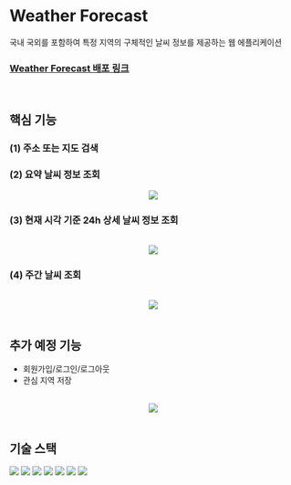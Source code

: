 # Weather Forecast

국내 국외를 포함하여 특정 지역의 구체적인 날씨 정보를 제공하는 웹 에플리케이션

### [Weather Forecast 배포 링크](http://34.47.82.108/)


<br/>

## 핵심 기능
### (1) 주소 또는 지도 검색
### (2) 요약 날씨 정보 조회
<div style="text-align: center">
<img src="https://github.com/AhYoungJo/Weather-Forecast-Weabsite/assets/125351416/8e9d6679-8f15-49a2-ad79-411e1f7361cf" style="max-width: 200px; max-height: 300px;" />
</div>


### (3) 현재 시각 기준 24h 상세 날씨 정보 조회
<br/>
<div style="text-align: center">
<img src="https://github.com/AhYoungJo/Weather-Forecast-Weabsite/assets/125351416/bfe97621-9fcf-4543-9e75-3f4efc9a1664" style="max-width: 500px; max-height: 300px;" />
</div>

### (4) 주간 날씨 조회
<br/>
<div style="text-align: center">
<img src="https://github.com/AhYoungJo/Weather-Forecast-Weabsite/assets/125351416/c6d9f7f3-141b-4724-9737-a41a25ed017f" style="max-width: 500px; max-height: 300px;" />
</div>



<br/>

## 추가 예정 기능

- 회원가입/로그인/로그아웃
- 관심 지역 저장
  
<br/>
<div style="text-align: center">
<img src="https://github.com/AhYoungJo/Weather-Forecast-Weabsite/assets/125351416/1567d715-be4b-4356-a9e6-6be78fffdef2" style="max-width: 600px; max-height: 1000px;" />
</div>

<br/>

## 기술 스택

<img src="https://img.shields.io/badge/html5-E34F26?style=badge&logo=html5&logoColor=white"> 
  <img src="https://img.shields.io/badge/css-1572B6?badge&logo=css3&logoColor=white"> 
<img src="https://img.shields.io/badge/Typescript-3178C6?style=badge&logo=Typescript&logoColor=white"/>
<img src="https://img.shields.io/badge/React-61DAFB?style=badge&logo=React&logoColor=black"/>
 <img src="https://img.shields.io/badge/Redux-764ABC?style=flat&logo=Redux&logoColor=white">
<img src="https://img.shields.io/badge/styled components-DB7093?style=badge&logo=styled-components&logoColor=white"/>
<img src="https://img.shields.io/badge/git-F05032?style=badge&logo=git&logoColor=white"/>

